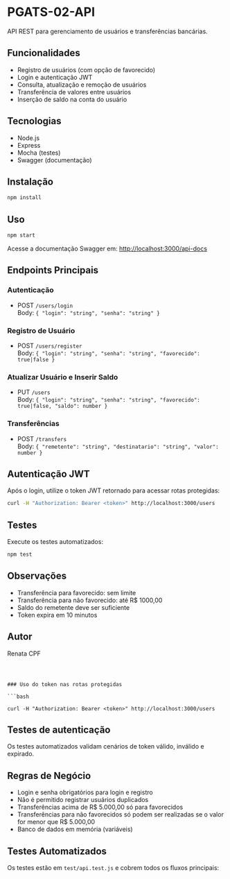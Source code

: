 

# PGATS-02-API

API REST para gerenciamento de usuários e transferências bancárias.

## Funcionalidades
- Registro de usuários (com opção de favorecido)
- Login e autenticação JWT
- Consulta, atualização e remoção de usuários
- Transferência de valores entre usuários
- Inserção de saldo na conta do usuário

## Tecnologias
- Node.js
- Express
- Mocha (testes)
- Swagger (documentação)

## Instalação
```bash
npm install
```

## Uso
```bash
npm start
```
Acesse a documentação Swagger em: [http://localhost:3000/api-docs](http://localhost:3000/api-docs)

## Endpoints Principais
### Autenticação
- POST `/users/login`  
   Body: `{ "login": "string", "senha": "string" }`
  
### Registro de Usuário
- POST `/users/register`  
   Body: `{ "login": "string", "senha": "string", "favorecido": true|false }`

### Atualizar Usuário e Inserir Saldo
- PUT `/users`  
   Body: `{ "login": "string", "senha": "string", "favorecido": true|false, "saldo": number }`

### Transferências
- POST `/transfers`  
   Body: `{ "remetente": "string", "destinatario": "string", "valor": number }`

## Autenticação JWT
Após o login, utilize o token JWT retornado para acessar rotas protegidas:
```bash
curl -H "Authorization: Bearer <token>" http://localhost:3000/users
```

## Testes
Execute os testes automatizados:
```bash
npm test
```

## Observações
- Transferência para favorecido: sem limite
- Transferência para não favorecido: até R$ 1000,00
- Saldo do remetente deve ser suficiente
- Token expira em 10 minutos

## Autor
Renata CPF
```



### Uso do token nas rotas protegidas

```bash

curl -H "Authorization: Bearer <token>" http://localhost:3000/users
```


## Testes de autenticação

Os testes automatizados validam cenários de token válido, inválido e expirado.

## Regras de Negócio
- Login e senha obrigatórios para login e registro
- Não é permitido registrar usuários duplicados
- Transferências acima de R$ 5.000,00 só para favorecidos
- Transferências para não favorecidos só podem ser realizadas se o valor for menor que R$ 5.000,00
- Banco de dados em memória (variáveis)

## Testes Automatizados

Os testes estão em `test/api.test.js` e cobrem todos os fluxos principais: